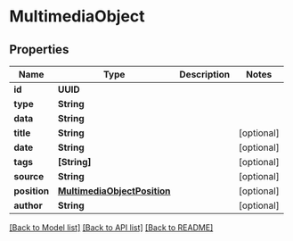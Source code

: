 # MultimediaObject

## Properties
Name | Type | Description | Notes
------------ | ------------- | ------------- | -------------
**id** | **UUID** |  | 
**type** | **String** |  | 
**data** | **String** |  | 
**title** | **String** |  | [optional] 
**date** | **String** |  | [optional] 
**tags** | **[String]** |  | [optional] 
**source** | **String** |  | [optional] 
**position** | [**MultimediaObjectPosition**](MultimediaObjectPosition.md) |  | [optional] 
**author** | **String** |  | [optional] 

[[Back to Model list]](../README.md#documentation-for-models) [[Back to API list]](../README.md#documentation-for-api-endpoints) [[Back to README]](../README.md)


